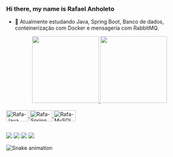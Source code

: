 ### Hi there, my name is Rafael Anholeto


- 🌱 Atualmente estudando Java, Spring Boot, Banco de dados, conteinerização com Docker e mensageria com RabbitMQ.

<div align="center">
  <a href=https://github.com/rafa-anholeto">
  <img height="180em" src="https://github-readme-stats.vercel.app/api?username=rafa-anholeto&show_icons=true&theme=onedark&include_all_commits=true&count_private=true"/>
  <img height="180em" src="https://github-readme-stats.vercel.app/api/top-langs/?username=rafa-anholeto&layout=compact&langs_count=7&theme=onedark"/>
</div>                                                                                                                                               
<div style="display: inline_block"><br>
  <img align="center" alt="Rafa-Java" height="30" width="60" src="https://img.shields.io/badge/Java-ED8B00?style=for-the-badge&logo=java&logoColor=white">
  <img align="center" alt="Rafa-Spring" height="30" width="60" src="https://img.shields.io/badge/Spring-6DB33F?style=for-the-badge&logo=spring&logoColor=white">
  <img align="center" alt="Rafa-MySQL" height="30" width="60" src="https://img.shields.io/badge/MySQL-00000F?style=for-the-badge&logo=mysql&logoColor=white">
 
</div>


  ##
 
<div> 
  <a href="https://www.instagram.com/rafa_anholeto/" target="_blank"><img src="https://img.shields.io/badge/-Instagram-%23E4405F?style=for-the-badge&logo=instagram&logoColor=white" target="_blank"></a>
  <a href = "mailto:rafaanholeto3@gmail.com"><img src="https://img.shields.io/badge/-Gmail-%23333?style=for-the-badge&logo=gmail&logoColor=white" target="_blank"></a>
  <a href="https://www.linkedin.com/in/rafael-anholeto/" target="_blank"><img src="https://img.shields.io/badge/-LinkedIn-%230077B5?style=for-the-badge&logo=linkedin&logoColor=white" target="_blank"></a> 
  <a href = "https://www.facebook.com/rafael.anholeto/"><img src="https://img.shields.io/badge/Facebook-1877F2?style=for-the-badge&logo=facebook&logoColor=white" target="_blank"></a>
 
  ![Snake animation](https://github.com/rafa-anholeto/rafa-anholeto/blob/output/github-contribution-grid-snake.svg)
 
</div>
                                                                                                                                           
                                                                                                                                                
                                                                                                                                                



